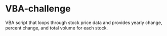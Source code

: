 # VBA-challenge
 VBA script that loops through stock price data and provides yearly change, percent change, and total volume for each stock.
